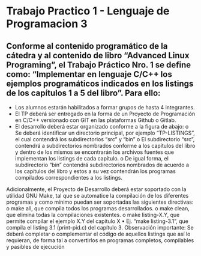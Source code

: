 # Trabajo Practico 1 - Lenguaje de Programacion 3
## Conforme al contenido programático de la cátedra y al contenido de libro “Advanced Linux Programing”, el Trabajo Práctico Nro. 1 se define como: “Implementar en lenguaje C/C++ los ejemplos programáticos indicados en los listings de los capítulos 1 a 5 del libro”. Para ello:

-  Los alumnos estarán habilitados a formar grupos de hasta 4 integrantes.
-  El TP deberá ser entregado en la forma de un Proyecto de Programación en C/C++ versionado 
con GIT en las plataformas Github o Gitlab.
-  El desarrollo deberá estar organizado conforme a la figura de abajo:
o Se deberá identificar un directorio principal, por ejemplo “TP-LISTINGS”, el cual 
contendrá los subdirectorios “src” y “bin” 
o El subdirectorio “src”, contendrá a subdirectorios nombrados conforme a los capítulos 
del libro y dentro de los mismos se encontrarán los archivos fuentes que implementan 
los listings de cada capítulo.
o De igual forma, el subdirectorio “bin” contendrá subdirectorios nombrados de acuerdo 
a los capítulos del libro y estos a su vez contendrán los programas compilados 
correspondientes a los listings.

Adicionalmente, el Proyecto de Desarrollo deberá estar soportado con la utilidad 
GNU Make, tal que se automatice la compilación de los diferentes programas y como mínimo 
puedan ser soportadas las siguientes directivas:
o make all, que compila todos los programas desarrollados.
o make clean, que elimina todas la compilaciones existentes.
o make listing-X.Y, que permite compilar el ejemplo X.Y del capítulo X
▪ Ej. “make listing-3.1”, que compila el listing 3.1 (print-pid.c) del 
capítulo 3.
Observación importante: Se deberá completar o complementar el código de aquellos listings que así lo 
requieran, de forma tal a convertirlos en programas completos, compilables y pasibles de ejecución